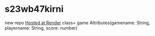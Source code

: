 # s23wb47kirni
new repo
[Hosted at Render](https://s23wb47kirni.onrender.com)
class= game
Attributes(gamename: String, playername: String, score: number)